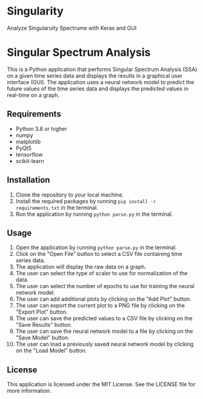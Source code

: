 # Singularity
 Analyze Singularuity Spectrume with Keras and GUI
# Singular Spectrum Analysis

This is a Python application that performs Singular Spectrum Analysis (SSA) on a given time series data and displays the results in a graphical user interface (GUI). The application uses a neural network model to predict the future values of the time series data and displays the predicted values in real-time on a graph.

## Requirements

- Python 3.8 or higher
- numpy
- matplotlib
- PyQt5
- tensorflow
- scikit-learn

## Installation

1. Clone the repository to your local machine.
2. Install the required packages by running `pip install -r requirements.txt` in the terminal.
3. Run the application by running `python parse.py` in the terminal.

## Usage

1. Open the application by running `python parse.py` in the terminal.
2. Click on the "Open File" button to select a CSV file containing time series data.
3. The application will display the raw data on a graph.
4. The user can select the type of scaler to use for normalization of the data.
5. The user can select the number of epochs to use for training the neural network model.
6. The user can add additional plots by clicking on the "Add Plot" button.
7. The user can export the current plot to a PNG file by clicking on the "Export Plot" button.
8. The user can save the predicted values to a CSV file by clicking on the "Save Results" button.
9. The user can save the neural network model to a file by clicking on the "Save Model" button.
10. The user can load a previously saved neural network model by clicking on the "Load Model" button.

## License

This application is licensed under the MIT License. See the LICENSE file for more information.
